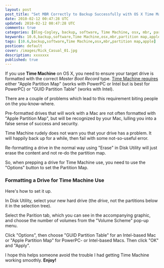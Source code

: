 ```yaml
---           
layout: post
post_title: "Set MBR Correctly to Backup Successfully with OS X Time Machine"
date: 2010-02-12 00:47:28 UTC
updated: 2010-02-12 00:47:28 UTC
comments: true
categories: [Blog-Cogley, backup, software, Time Machine, osx, mbr, partition map, apple]
keywords: 10.6,backup,software,Time Machine,osx,mbr,partition map,apple
tags: [10.6,backup,software,Time Machine,osx,mbr,partition map,apple]
posticon: default
cover: /images/Rick_Casual_01.jpg
description: xxxxxxx
published: true
---
```

 

[](http://www.flickr.com/photos/81796435@N00/4349434337 "View 'OS X Disk Utility Partition Map' on Flickr.com")If you use **Time Machine** on OS X, you need to ensure your target drive is formatted with the correct _Master Boot Record_ type. [Time Machine requires](http://support.apple.com/kb/TS1550) either "Apple Partition Map" (works with PowerPC or Intel but is best for PowerPC) or "GUID Partition Table" (works with Intel). 


There are a couple of problems which lead to this requirement biting people on the you-know-where. 





Pre-formatted drives that will work with a Mac are not often formatted with "Apple Partition Map", but will be recognized by your Mac, lulling you into a false sense of success and security.


Time Machine rudely does not warn you that your drive has a problem. It will happily back up for a while, then fail with some not-so-useful error.


Re-formatting a drive in the normal way using "Erase" in Disk Utility will just erase the content and not re-do the partition map. 





So, when prepping a drive for Time Machine use, you need to use the "Options" button to set the Partition Map. 


### Formatting a Drive for Time Machine Use



Here's how to set it up. 





In Disk Utility, select your new hard drive (the _drive_, not the partitions below it in the selection tree).


Select the Parition tab, which you can see in the accompanying graphic, and choose the number of volumes from the "Volume Scheme" pop-up menu. 


Click "Options", then choose "GUID Partition Table" for an Intel-based Mac or "Apple Partition Map" for PowerPC- or Intel-based Macs. Then click "OK" and "Apply". 





I hope this helps someone avoid the trouble I had getting Time Machine working smoothly. **Enjoy!**

